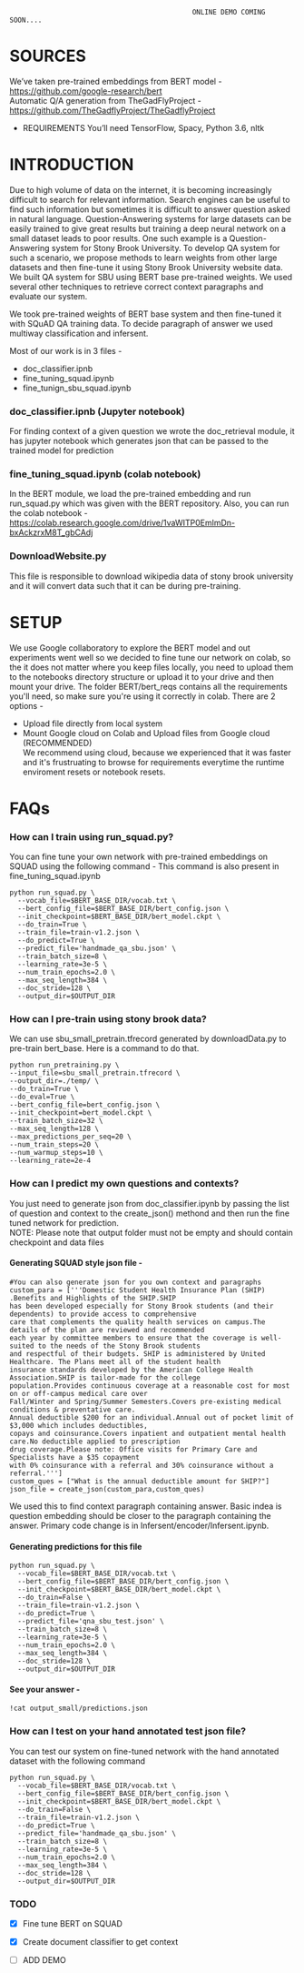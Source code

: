                                                  ONLINE DEMO COMING SOON....

# SOURCES
We’ve taken pre-trained embeddings from BERT model - https://github.com/google-research/bert           
Automatic Q/A generation from TheGadFlyProject - https://github.com/TheGadflyProject/TheGadflyProject                 
- REQUIREMENTS
You’ll need TensorFlow, Spacy, Python 3.6, nltk           
# INTRODUCTION
Due to high volume of data on the internet, it is becoming increasingly difficult to search for relevant information. Search engines can be  useful to find such information but sometimes it is difficult to answer question asked in natural language. Question-Answering systems for large datasets can be easily trained to give great results but training a deep neural network on a small dataset leads to poor results. One such example is a Question-Answering system for Stony Brook University. To develop QA system for such a scenario, we propose methods to learn weights from other large datasets and then fine-tune it using Stony Brook University website data. We built QA system for SBU using BERT base pre-trained weights. We used several other techniques to retrieve correct context paragraphs and evaluate our system. 

We took pre-trained weights of BERT base system and then fine-tuned it with SQuAD QA training data. To decide paragraph of answer we used multiway classification and infersent.

Most of our work is in 3 files - 
- doc_classifier.ipnb               
- fine_tuning_squad.ipynb                     
- fine_tunign_sbu_squad.ipynb                    
### doc_classifier.ipnb (Jupyter notebook)                                             
  For finding context of a given question we wrote the doc_retrieval module, it has jupyter notebook which generates json that            can be passed to the trained model for prediction
### fine_tuning_squad.ipynb (colab notebook)                                                                  
In the BERT module, we load the pre-trained embedding and run run_squad.py which was given with the BERT repository.
Also, you can run the colab notebook  - https://colab.research.google.com/drive/1vaWITP0EmlmDn-bxAckzrxM8T_gbCAdj
### DownloadWebsite.py
This file is responsible to download wikipedia data of stony brook university and it will convert data such that it can be during pre-training.

# SETUP
We use Google collaboratory to explore the BERT model and out experiments went well so we decided to fine tune our network on colab, so the it does not matter where you keep files locally, you need to upload them to the notebooks directory structure or upload it to your drive and then mount your drive. The folder BERT/bert_reqs contains all the requirements you'll need, so make sure you're using it correctly in colab. There are 2 options - 
- Upload file directly from local system
- Mount Google cloud on Colab and Upload files from Google cloud (RECOMMENDED)           
We recommend using cloud, because we experienced that it was faster and it's frustruating to browse for requirements everytime the runtime enviroment resets or notebook resets.
# FAQs 
### How can I train using run_squad.py?                      
You can fine tune your own network with pre-trained embeddings on SQUAD using the following command - 
This command is also present in fine_tuning_squad.ipynb                   
```
python run_squad.py \
  --vocab_file=$BERT_BASE_DIR/vocab.txt \
  --bert_config_file=$BERT_BASE_DIR/bert_config.json \
  --init_checkpoint=$BERT_BASE_DIR/bert_model.ckpt \
  --do_train=True \
  --train_file=train-v1.2.json \
  --do_predict=True \
  --predict_file='handmade_qa_sbu.json' \
  --train_batch_size=8 \
  --learning_rate=3e-5 \
  --num_train_epochs=2.0 \
  --max_seq_length=384 \
  --doc_stride=128 \
  --output_dir=$OUTPUT_DIR 
  ```
### How can I pre-train using stony brook data?     
We can use sbu_small_pretrain.tfrecord generated by downloadData.py to pre-train bert_base. Here is a command to do that. 
  ```
python run_pretraining.py \
  --input_file=sbu_small_pretrain.tfrecord \
  --output_dir=./temp/ \
  --do_train=True \
  --do_eval=True \
  --bert_config_file=bert_config.json \
  --init_checkpoint=bert_model.ckpt \
  --train_batch_size=32 \
  --max_seq_length=128 \
  --max_predictions_per_seq=20 \
  --num_train_steps=20 \
  --num_warmup_steps=10 \
  --learning_rate=2e-4
  ```
### How can I predict my own questions and contexts?   
You just need to generate json from doc_classifier.ipynb by passing the list of question and context to the create_json() methond and then run the fine tuned network for prediction.            
NOTE: Please note that output folder must not be empty and should contain checkpoint and data files  
#### Generating SQUAD style json file - 
```
#You can also generate json for you own context and paragraphs
custom_para = ['''Domestic Student Health Insurance Plan (SHIP) .Benefits and Highlights of the SHIP.SHIP 
has been developed especially for Stony Brook students (and their dependents) to provide access to comprehensive
care that complements the quality health services on campus.The details of the plan are reviewed and recommended
each year by committee members to ensure that the coverage is well-suited to the needs of the Stony Brook students 
and respectful of their budgets. SHIP is administered by United Healthcare. The Plans meet all of the student health
insurance standards developed by the American College Health Association.SHIP is tailor-made for the college
population.Provides continuous coverage at a reasonable cost for most on or off-campus medical care over 
Fall/Winter and Spring/Summer Semesters.Covers pre-existing medical conditions & preventative care.
Annual deductible $200 for an individual.Annual out of pocket limit of $3,000 which includes deductibles, 
copays and coinsurance.Covers inpatient and outpatient mental health care.No deductible applied to prescription 
drug coverage.Please note: Office visits for Primary Care and Specialists have a $35 copayment 
with 0% coinsurance with a referral and 30% coinsurance without a referral.''']
custom_ques = ["What is the annual deductible amount for SHIP?"]
json_file = create_json(custom_para,custom_ques)
```

We used this to find context paragraph containing answer. Basic indea is question embedding should be closer to the paragraph containing the answer. Primary code change is in Infersent/encoder/Infersent.ipynb.


#### Generating predictions for this file
```
python run_squad.py \
  --vocab_file=$BERT_BASE_DIR/vocab.txt \
  --bert_config_file=$BERT_BASE_DIR/bert_config.json \
  --init_checkpoint=$BERT_BASE_DIR/bert_model.ckpt \
  --do_train=False \
  --train_file=train-v1.2.json \
  --do_predict=True \
  --predict_file='qna_sbu_test.json' \
  --train_batch_size=8 \
  --learning_rate=3e-5 \
  --num_train_epochs=2.0 \
  --max_seq_length=384 \
  --doc_stride=128 \
  --output_dir=$OUTPUT_DIR 
  ```
#### See your answer -
```
!cat output_small/predictions.json
```
### How can I test on your hand annotated test json file?  
You can test our system on fine-tuned network with the hand annotated dataset with the following command
```
python run_squad.py \
  --vocab_file=$BERT_BASE_DIR/vocab.txt \
  --bert_config_file=$BERT_BASE_DIR/bert_config.json \
  --init_checkpoint=$BERT_BASE_DIR/bert_model.ckpt \
  --do_train=False \
  --train_file=train-v1.2.json \
  --do_predict=True \
  --predict_file='handmade_qa_sbu.json' \
  --train_batch_size=8 \
  --learning_rate=3e-5 \
  --num_train_epochs=2.0 \
  --max_seq_length=384 \
  --doc_stride=128 \
  --output_dir=$OUTPUT_DIR 
  ```
### TODO
- [x] Fine tune BERT on SQUAD                                                          
- [x] Create document classifier to get context                                               
- [ ] ADD DEMO                                                

